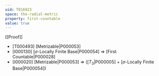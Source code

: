 ```yaml
---
uid: T016923
space: the-radial-metric
property: first-countable
value: true
---
```

[[Proof]]

* [T000493] [Metrizable|P000053]
* [I000130] [$\sigma$-Locally Finite Base|P000054] => [First Countable|P000028]
* [I000020] [Metrizable|P000053] => ([$T_3$|P000005] + [$\sigma$-Locally Finite Base|P000054])

